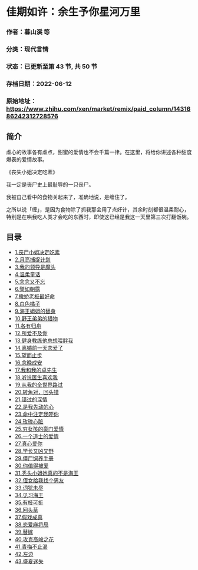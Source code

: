 # 佳期如许：余生予你星河万里

### 作者：暮山溪 等

### 分类：现代言情

### 状态：已更新至第 43 节, 共 50 节

### 存档日期：2022-06-12

### 原始地址：https://www.zhihu.com/xen/market/remix/paid_column/1431686242312728576


## 简介
虐心的故事各有虐点，甜蜜的爱情也不会千篇一律。在这里，将给你讲述各种甜度爆表的爱情故事。


《丧失小姐决定吃素》


我一定是丧尸史上最耻辱的一只丧尸。


我被自己看中的食物关起来了，准确地说，是缠住了。


之所以说「缠」，是因为食物除了抓我那会用了点奸计，其余时刻都很温柔耐心，特别是在哄我吃人类才会吃的东西时，即使这已经是我这一天里第三次打翻饭碗。




## 目录
- [1.丧尸小姐决定吃素](1.丧尸小姐决定吃素.md)
- [2.月亮捕捉计划](2.月亮捕捉计划.md)
- [3.我的领导是魔头](3.我的领导是魔头.md)
- [4.温柔童话](4.温柔童话.md)
- [5.念念又不忘](5.念念又不忘.md)
- [6.譬如朝露](6.譬如朝露.md)
- [7.撒娇老板最好命](7.撒娇老板最好命.md)
- [8.白色橘子](8.白色橘子.md)
- [9.海王姐姐的替身](9.海王姐姐的替身.md)
- [10.野王弟弟的猎物](10.野王弟弟的猎物.md)
- [11.各有归舟](11.各有归舟.md)
- [12.所爱不及你](12.所爱不及你.md)
- [13.健身教练他总想喂胖我](13.健身教练他总想喂胖我.md)
- [14.离婚前一天恋爱了](14.离婚前一天恋爱了.md)
- [15.望而止步](15.望而止步.md)
- [16.念晚成安](16.念晚成安.md)
- [17.我和我的卓先生](17.我和我的卓先生.md)
- [18.听说医生喜欢我](18.听说医生喜欢我.md)
- [19.从我的全世界路过](19.从我的全世界路过.md)
- [20.转角对，回头错](20.转角对，回头错.md)
- [21.错过的深情](21.错过的深情.md)
- [22.是我先动的心](22.是我先动的心.md)
- [23.命中注定我吓你](23.命中注定我吓你.md)
- [24.玫瑰心脏](24.玫瑰心脏.md)
- [25.穷女孩的豪门爱情](25.穷女孩的豪门爱情.md)
- [26.一个道士的爱情](26.一个道士的爱情.md)
- [27.真心爱你](27.真心爱你.md)
- [28.学长又凶又野](28.学长又凶又野.md)
- [29.僵尸饲养手册](29.僵尸饲养手册.md)
- [30.你值得被爱](30.你值得被爱.md)
- [31.秃头小姐她真的不是海王](31.秃头小姐她真的不是海王.md)
- [32.侄女给我找个男友](32.侄女给我找个男友.md)
- [33.词犹未尽](33.词犹未尽.md)
- [34.见习海王](34.见习海王.md)
- [35.有枝可折](35.有枝可折.md)
- [36.回头草](36.回头草.md)
- [37.假戏成真](37.假戏成真.md)
- [38.恋爱麻将局](38.恋爱麻将局.md)
- [39.替嫁](39.替嫁.md)
- [40.攻克高岭之花](40.攻克高岭之花.md)
- [41.青梅不止渴](41.青梅不止渴.md)
- [42.左边](42.左边.md)
- [43.盛夏迷失](43.盛夏迷失.md)<!-- 2022-06-08 12:36 -->